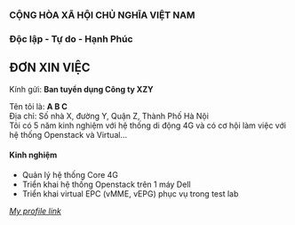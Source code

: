 ### CỘNG HÒA XÃ HỘI CHỦ NGHĨA VIỆT NAM  
### Độc lập - Tự do - Hạnh Phúc  

## ĐƠN XIN VIỆC

Kính gửi: **Ban tuyển dụng Công ty XZY**  

Tên tôi là: **A B C**  
Địa chỉ: Số nhà X, đường Y, Quận Z, Thành Phố Hà Nội  
Tôi có 5 năm kinh nghiệm với hệ thống di động 4G và có cơ hội làm việc với hệ thống Openstack và Virtual...  
#### Kinh nghiệm  
* Quản lý hệ thống Core 4G  
* Triển khai hệ thống Openstack trên 1 máy Dell  
* Triển khai virtual EPC (vMME, vEPG) phục vụ trong test lab  

[*My profile link*](https://vnexpress.net)  


